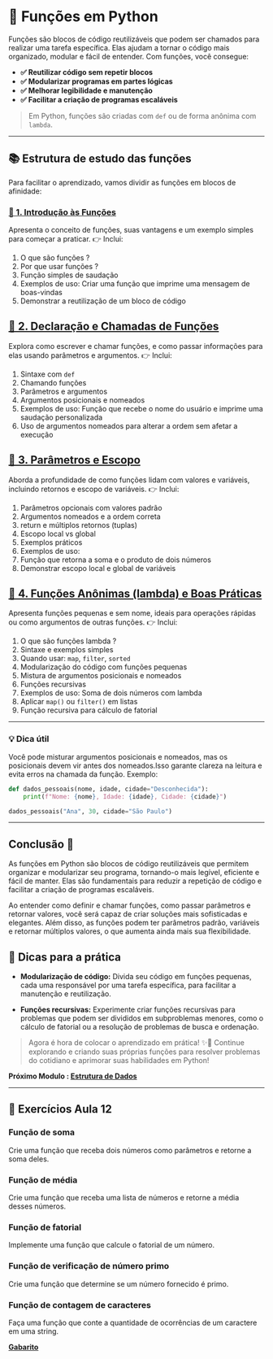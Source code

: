 # 🧰 Funções em Python

Funções são blocos de código reutilizáveis que podem ser chamados para realizar uma tarefa específica. Elas ajudam a tornar o código mais organizado, modular e fácil de entender. Com funções, você consegue:

- **✅ Reutilizar código sem repetir blocos**
- **✅ Modularizar programas em partes lógicas**
- **✅ Melhorar legibilidade e manutenção**
- **✅ Facilitar a criação de programas escaláveis**

> Em Python, funções são criadas com ``def`` ou de forma anônima com ``lambda``.

---

## 📚 Estrutura de estudo das funções

Para facilitar o aprendizado, vamos dividir as funções em blocos de afinidade:

### [🔹 1. Introdução às Funções](13_O_que_sao_funcoes.md)

Apresenta o conceito de funções, suas vantagens e um exemplo simples para começar a praticar. 👉 Inclui:

1. O que são funções ?
2. Por que usar funções ?
3. Função simples de saudação
4. Exemplos de uso: Criar uma função que imprime uma mensagem de boas-vindas
5. Demonstrar a reutilização de um bloco de código

## [🔹 2. Declaração e Chamadas de Funções](14_declaracao_de_funcoes.md)

Explora como escrever e chamar funções, e como passar informações para elas usando parâmetros e argumentos. 👉 Inclui:

1. Sintaxe com ``def``
2. Chamando funções
3. Parâmetros e argumentos
4. Argumentos posicionais e nomeados
5. Exemplos de uso: Função que recebe o nome do usuário e imprime uma saudação personalizada
6. Uso de argumentos nomeados para alterar a ordem sem afetar a execução

## [🔹 3. Parâmetros e Escopo](15_parametros_escopo.md)

Aborda a profundidade de como funções lidam com valores e variáveis, incluindo retornos e escopo de variáveis. 👉 Inclui:

1. Parâmetros opcionais com valores padrão
2. Argumentos nomeados e a ordem correta
3. return e múltiplos retornos (tuplas)
4. Escopo local vs global
5. Exemplos práticos
6. Exemplos de uso:
7. Função que retorna a soma e o produto de dois números
8. Demonstrar escopo local e global de variáveis

## [🔹 4. Funções Anônimas (lambda) e Boas Práticas](16_funcoes_lambda.md)

Apresenta funções pequenas e sem nome, ideais para operações rápidas ou como argumentos de outras funções. 👉 Inclui:

1. O que são funções lambda ?
2. Sintaxe e exemplos simples
3. Quando usar: ``map``, ``filter``, ``sorted``
4. Modularização do código com funções pequenas
5. Mistura de argumentos posicionais e nomeados
6. Funções recursivas
7. Exemplos de uso: Soma de dois números com lambda
8. Aplicar ``map()`` ou ``filter()`` em listas
9. Função recursiva para cálculo de fatorial

---

### 💡 Dica útil

Você pode misturar argumentos posicionais e nomeados, mas os posicionais devem vir antes dos nomeados.Isso garante clareza na leitura e evita erros na chamada da função. Exemplo:

```python
def dados_pessoais(nome, idade, cidade="Desconhecida"):
    print(f"Nome: {nome}, Idade: {idade}, Cidade: {cidade}")

dados_pessoais("Ana", 30, cidade="São Paulo")
```

---

## Conclusão 🚀

As funções em Python são blocos de código reutilizáveis que permitem organizar e modularizar seu programa, tornando-o mais legível, eficiente e fácil de manter. Elas são fundamentais para reduzir a repetição de código e facilitar a criação de programas escaláveis.

Ao entender como definir e chamar funções, como passar parâmetros e retornar valores, você será capaz de criar soluções mais sofisticadas e elegantes. Além disso, as funções podem ter parâmetros padrão, variáveis e retornar múltiplos valores, o que aumenta ainda mais sua flexibilidade.

## 🔧 Dicas para a prática

- **Modularização de código:**
Divida seu código em funções pequenas, cada uma responsável por uma tarefa específica, para facilitar a manutenção e reutilização.

- **Funções recursivas:**
Experimente criar funções recursivas para problemas que podem ser divididos em subproblemas menores, como o cálculo de fatorial ou a resolução de problemas de busca e ordenação.

> Agora é hora de colocar o aprendizado em prática! ✨🐍 Continue explorando e criando suas próprias funções para resolver problemas do cotidiano e aprimorar suas habilidades em Python!

**Próximo Modulo : [Estrutura de Dados](../../3.%20estrutura%20de%20dados/)**

---

## 📝 Exercícios Aula 12

### Função de soma

Crie uma função que receba dois números como parâmetros e retorne a soma deles.

### Função de média

Crie uma função que receba uma lista de números e retorne a média desses números.

### Função de fatorial

Implemente uma função que calcule o fatorial de um número.

### Função de verificação de número primo

Crie uma função que determine se um número fornecido é primo.

### Função de contagem de caracteres

Faça uma função que conte a quantidade de ocorrências de um caractere em uma string.

**[Gabarito](exercicios/README.md)**
